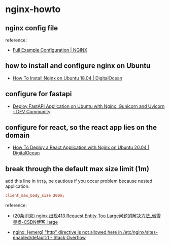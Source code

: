 # nginx-howto

## nginx config file

reference:
- [Full Example Configuration | NGINX](https://www.nginx.com/resources/wiki/start/topics/examples/full/)



## how to install and configure nginx on Ubuntu

- [How To Install Nginx on Ubuntu 18.04 | DigitalOcean](https://www.digitalocean.com/community/tutorials/how-to-install-nginx-on-ubuntu-18-04)


## configure for fastapi

- [Deploy FastAPI Application on Ubuntu with Nginx, Gunicorn and Uvicorn - DEV Community](https://dev.to/shuv1824/deploy-fastapi-application-on-ubuntu-with-nginx-gunicorn-and-uvicorn-3mbl)


## configure for react, so the react app lies on the domain

- [How To Deploy a React Application with Nginx on Ubuntu 20.04 | DigitalOcean](https://www.digitalocean.com/community/tutorials/how-to-deploy-a-react-application-with-nginx-on-ubuntu-20-04)

## break through the default max size limit (1m)

add this line in `http`, be cautious if you occur problem because nested application.
```nginx.conf
client_max_body_size 200m;
```

reference:
- [(20条消息) nginx 出现413 Request Entity Too Large问题的解决方法_傲雪星枫-CSDN博客_large](https://blog.csdn.net/fdipzone/article/details/45544497)

- [nginx: [emerg] "http" directive is not allowed here in /etc/nginx/sites-enabled/default:1 - Stack Overflow](https://stackoverflow.com/questions/43643829/nginx-emerg-http-directive-is-not-allowed-here-in-etc-nginx-sites-enabled)

